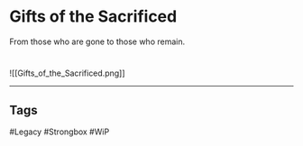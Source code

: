 # Gifts of the Sacrificed
From those who are gone to those who remain.

#
![[Gifts_of_the_Sacrificed.png]]

---
## Tags
#Legacy
#Strongbox
#WiP